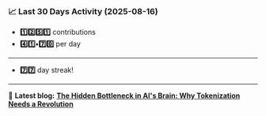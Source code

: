 <!--START_STATS-->
### 📈 Last 30 Days Activity (2025-08-16)  
- **1️⃣2️⃣5️⃣1️⃣** contributions  
- **4️⃣1️⃣•7️⃣0️⃣** per day
---
- **7️⃣7️⃣** day streak!
---
📝 **Latest blog:** [**The Hidden Bottleneck in AI's Brain: Why Tokenization Needs a Revolution**](https://andriak.com/blog/tokenization-revolution)
<!--END_STATS-->
